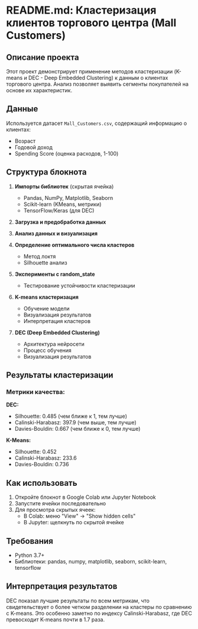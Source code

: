 # README.md: Кластеризация клиентов торгового центра (Mall Customers)

## Описание проекта
Этот проект демонстрирует применение методов кластеризации (K-means и DEC - Deep Embedded Clustering) к данным о клиентах торгового центра. Анализ позволяет выявить сегменты покупателей на основе их характеристик.

## Данные
Используется датасет `Mall_Customers.csv`, содержащий информацию о клиентах:
- Возраст
- Годовой доход
- Spending Score (оценка расходов, 1-100)

## Структура блокнота

1. **Импорты библиотек** (скрытая ячейка)
   - Pandas, NumPy, Matplotlib, Seaborn
   - Scikit-learn (KMeans, метрики)
   - TensorFlow/Keras (для DEC)

2. **Загрузка и предобработка данных** 

3. **Анализ данных и визуализация** 

4. **Определение оптимального числа кластеров** 
   - Метод локтя
   - Silhouette анализ

5. **Эксперименты с random_state** 
   - Тестирование устойчивости кластеризации

6. **K-means кластеризация** 
   - Обучение модели
   - Визуализация результатов
   - Интерпретация кластеров

7. **DEC (Deep Embedded Clustering)** 
   - Архитектура нейросети
   - Процесс обучения
   - Визуализация результатов

## Результаты кластеризации

### Метрики качества:

**DEC:**
- Silhouette: 0.485 (чем ближе к 1, тем лучше)
- Calinski-Harabasz: 397.9 (чем выше, тем лучше)
- Davies-Bouldin: 0.667 (чем ближе к 0, тем лучше)

**K-Means:**
- Silhouette: 0.452
- Calinski-Harabasz: 233.6
- Davies-Bouldin: 0.736

## Как использовать
1. Откройте блокнот в Google Colab или Jupyter Notebook
2. Запустите ячейки последовательно
3. Для просмотра скрытых ячеек:
   - В Colab: меню "View" → "Show hidden cells"
   - В Jupyter: щелкнуть по скрытой ячейке

## Требования
- Python 3.7+
- Библиотеки: pandas, numpy, matplotlib, seaborn, scikit-learn, tensorflow

## Интерпретация результатов
DEC показал лучшие результаты по всем метрикам, что свидетельствует о более четком разделении на кластеры по сравнению с K-means. Это особенно заметно по индексу Calinski-Harabasz, где DEC превосходит K-means почти в 1.7 раза.

